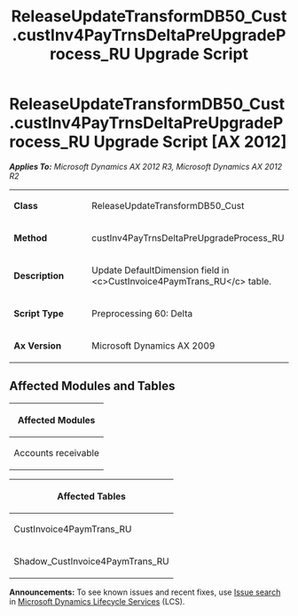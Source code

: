 ﻿---
title: ReleaseUpdateTransformDB50_Cust.custInv4PayTrnsDeltaPreUpgradeProcess_RU Upgrade Script
TOCTitle: ReleaseUpdateTransformDB50_Cust.custInv4PayTrnsDeltaPreUpgradeProcess_RU Upgrade Script
ms:assetid: e4e0a236-665a-ceec-8f40-8d3629c9a0c1
ms:mtpsurl: https://msdn.microsoft.com/en-us/library/JJ719769(v=AX.60)
ms:contentKeyID: 49711843
ms.date: 05/18/2015
mtps_version: v=AX.60
---

# ReleaseUpdateTransformDB50\_Cust.custInv4PayTrnsDeltaPreUpgradeProcess\_RU Upgrade Script [AX 2012]


_**Applies To:** Microsoft Dynamics AX 2012 R3, Microsoft Dynamics AX 2012 R2_

<table>
<colgroup>
<col style="width: 50%" />
<col style="width: 50%" />
</colgroup>
<tbody>
<tr class="odd">
<td><p><strong>Class</strong></p></td>
<td><p>ReleaseUpdateTransformDB50_Cust</p></td>
</tr>
<tr class="even">
<td><p><strong>Method</strong></p></td>
<td><p>custInv4PayTrnsDeltaPreUpgradeProcess_RU</p></td>
</tr>
<tr class="odd">
<td><p><strong>Description</strong></p></td>
<td><p>Update DefaultDimension field in &lt;c&gt;CustInvoice4PaymTrans_RU&lt;/c&gt; table.</p></td>
</tr>
<tr class="even">
<td><p><strong>Script Type</strong></p></td>
<td><p>Preprocessing 60: Delta</p></td>
</tr>
<tr class="odd">
<td><p><strong>Ax Version</strong></p></td>
<td><p>Microsoft Dynamics AX 2009</p></td>
</tr>
</tbody>
</table>


## Affected Modules and Tables

<table>
<colgroup>
<col style="width: 100%" />
</colgroup>
<thead>
<tr class="header">
<th><p>Affected Modules</p></th>
</tr>
</thead>
<tbody>
<tr class="odd">
<td><p>Accounts receivable</p></td>
</tr>
</tbody>
</table>


<table>
<colgroup>
<col style="width: 100%" />
</colgroup>
<thead>
<tr class="header">
<th><p>Affected Tables</p></th>
</tr>
</thead>
<tbody>
<tr class="odd">
<td><p>CustInvoice4PaymTrans_RU</p></td>
</tr>
<tr class="even">
<td><p>Shadow_CustInvoice4PaymTrans_RU</p></td>
</tr>
</tbody>
</table>

  
**Announcements:** To see known issues and recent fixes, use [Issue search](http://go.microsoft.com/fwlink/?linkid=389258) in [Microsoft Dynamics Lifecycle Services](http://go.microsoft.com/fwlink/?linkid=306505) (LCS).

